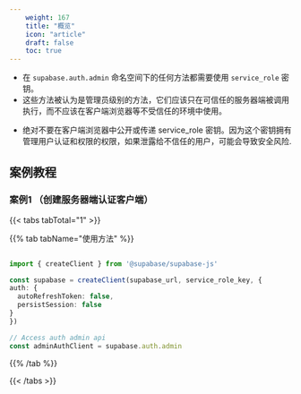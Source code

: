 ```yaml
---
    weight: 167
    title: "概览"
    icon: "article"
    draft: false
    toc: true
---
```




- 在 `supabase.auth.admin` 命名空间下的任何方法都需要使用 `service_role` 密钥。
- 这些方法被认为是管理员级别的方法，它们应该只在可信任的服务器端被调用执行，而不应该在客户端浏览器等不受信任的环境中使用。
* 绝对不要在客户端浏览器中公开或传递 service_role 密钥。因为这个密钥拥有管理用户认证和权限的权限，如果泄露给不信任的用户，可能会导致安全风险.


## 案例教程

### 案例1 （创建服务器端认证客户端）

{{< tabs tabTotal="1" >}}


{{% tab tabName="使用方法" %}}



  ```ts
                                                                                   
import { createClient } from '@supabase/supabase-js'

const supabase = createClient(supabase_url, service_role_key, {
  auth: {
    autoRefreshToken: false,
    persistSession: false
  }
})

// Access auth admin api
const adminAuthClient = supabase.auth.admin
  ```



{{% /tab %}}

{{< /tabs >}}
